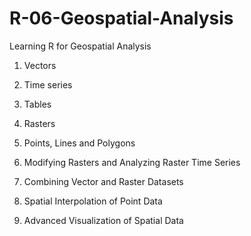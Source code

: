 # R-06-Geospatial-Analysis
Learning R for Geospatial Analysis

1. Vectors

2. Time series

3. Tables

4. Rasters

5. Points, Lines and Polygons

6. Modifying Rasters and Analyzing Raster Time Series

7. Combining Vector and Raster Datasets

8. Spatial Interpolation of Point Data

9. Advanced Visualization of Spatial Data
